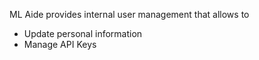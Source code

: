 ML Aide provides internal user management that allows to 

- Update personal information
- Manage API Keys